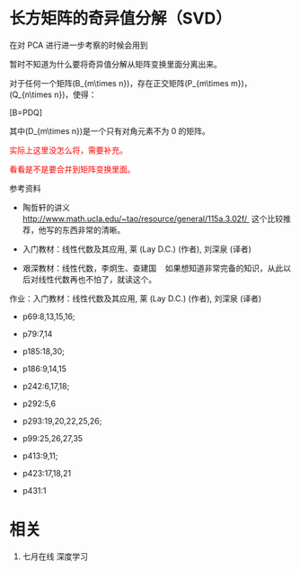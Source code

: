 # 长方矩阵的奇异值分解（SVD）


在对 PCA 进行进一步考察的时候会用到

暂时不知道为什么要将奇异值分解从矩阵变换里面分离出来。





对于任何一个矩阵\(B_{m\times n}\)，存在正交矩阵\(P_{m\times m}\)，\(Q_{n\times n}\)，使得：

\[B=PDQ\]

其中\(D_{m\times n}\)是一个只有对角元素不为 0 的矩阵。

<span style="color:red;">实际上这里没怎么将，需要补充。</span>







<span style="color:red;">看看是不是要合并到矩阵变换里面。</span>

参考资料


  * 陶哲轩的讲义  http://www.math.ucla.edu/~tao/resource/general/115a.3.02f/  这个比较推荐，他写的东西非常的清晰。

  * 入门教材：线性代数及其应用, 莱 (Lay D.C.) (作者), 刘深泉 (译者)

  * 艰深教材：线性代数，李炯生、查建国    如果想知道非常完备的知识，从此以后对线性代数再也不怕了，就读这个。


作业：入门教材：线性代数及其应用, 莱 (Lay D.C.) (作者), 刘深泉 (译者)


  * p69:8,13,15,16;

  * p79:7,14

  * p185:18,30;

  * p186:9,14,15

  * p242:6,17,18;

  * p292:5,6

  * p293:19,20,22,25,26;

  * p99:25,26,27,35

  * p413:9,11;

  * p423:17,18,21

  * p431:1





# 相关

1. 七月在线 深度学习
